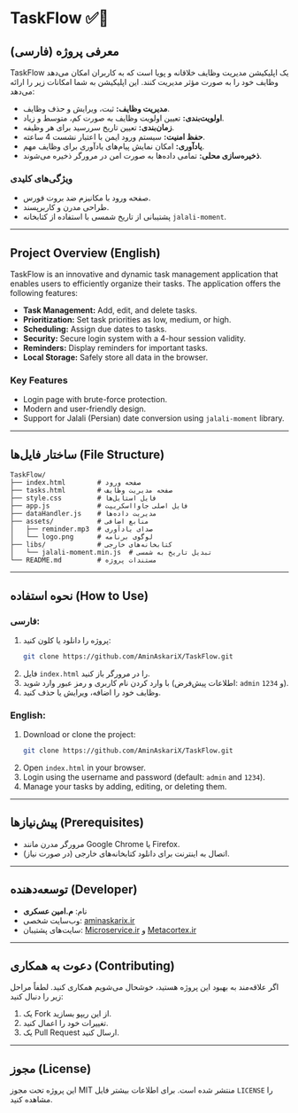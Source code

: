 # TaskFlow ✅📅

## معرفی پروژه (فارسی)
TaskFlow یک اپلیکیشن مدیریت وظایف خلاقانه و پویا است که به کاربران امکان می‌دهد وظایف خود را به صورت مؤثر مدیریت کنند. این اپلیکیشن به شما امکانات زیر را ارائه می‌دهد:

- **مدیریت وظایف:** ثبت، ویرایش و حذف وظایف.
- **اولویت‌بندی:** تعیین اولویت وظایف به صورت کم، متوسط و زیاد.
- **زمان‌بندی:** تعیین تاریخ سررسید برای هر وظیفه.
- **حفظ امنیت:** سیستم ورود ایمن با اعتبار نشست 4 ساعته.
- **یادآوری:** امکان نمایش پیام‌های یادآوری برای وظایف مهم.
- **ذخیره‌سازی محلی:** تمامی داده‌ها به صورت امن در مرورگر ذخیره می‌شوند.

### ویژگی‌های کلیدی
- صفحه ورود با مکانیزم ضد بروت فورس.
- طراحی مدرن و کاربرپسند.
- پشتیبانی از تاریخ شمسی با استفاده از کتابخانه `jalali-moment`.

---

## Project Overview (English)
TaskFlow is an innovative and dynamic task management application that enables users to efficiently organize their tasks. The application offers the following features:

- **Task Management:** Add, edit, and delete tasks.
- **Prioritization:** Set task priorities as low, medium, or high.
- **Scheduling:** Assign due dates to tasks.
- **Security:** Secure login system with a 4-hour session validity.
- **Reminders:** Display reminders for important tasks.
- **Local Storage:** Safely store all data in the browser.

### Key Features
- Login page with brute-force protection.
- Modern and user-friendly design.
- Support for Jalali (Persian) date conversion using `jalali-moment` library.

---

## ساختار فایل‌ها (File Structure)

```
TaskFlow/
├── index.html        # صفحه ورود
├── tasks.html        # صفحه مدیریت وظایف
├── style.css         # فایل استایل‌ها
├── app.js            # فایل اصلی جاوااسکریپت
├── dataHandler.js    # مدیریت داده‌ها
├── assets/           # منابع اضافی
│   ├── reminder.mp3  # صدای یادآوری
│   └── logo.png      # لوگوی برنامه
├── libs/             # کتابخانه‌های خارجی
│   └── jalali-moment.min.js  # تبدیل تاریخ به شمسی
└── README.md         # مستندات پروژه
```

---

## نحوه استفاده (How to Use)

### فارسی:
1. پروژه را دانلود یا کلون کنید:
   ```bash
   git clone https://github.com/AminAskariX/TaskFlow.git
   ```
2. فایل `index.html` را در مرورگر باز کنید.
3. با وارد کردن نام کاربری و رمز عبور وارد شوید (اطلاعات پیش‌فرض: `admin` و `1234`).
4. وظایف خود را اضافه، ویرایش یا حذف کنید.

### English:
1. Download or clone the project:
   ```bash
   git clone https://github.com/AminAskariX/TaskFlow.git
   ```
2. Open `index.html` in your browser.
3. Login using the username and password (default: `admin` and `1234`).
4. Manage your tasks by adding, editing, or deleting them.

---

## پیش‌نیازها (Prerequisites)
- مرورگر مدرن مانند Google Chrome یا Firefox.
- اتصال به اینترنت برای دانلود کتابخانه‌های خارجی (در صورت نیاز).

---

## توسعه‌دهنده (Developer)
- نام: **م.امین عسکری**  
- وب‌سایت شخصی: [aminaskarix.ir](https://aminaskarix.ir)  
- سایت‌های پشتیبان: [Microservice.ir](https://microservice.ir) و [Metacortex.ir](https://metacortex.ir)

---

## دعوت به همکاری (Contributing)
اگر علاقه‌مند به بهبود این پروژه هستید، خوشحال می‌شویم همکاری کنید. لطفاً مراحل زیر را دنبال کنید:

1. یک Fork از این ریپو بسازید.
2. تغییرات خود را اعمال کنید.
3. یک Pull Request ارسال کنید.

---

## مجوز (License)
این پروژه تحت مجوز MIT منتشر شده است. برای اطلاعات بیشتر فایل `LICENSE` را مشاهده کنید.

